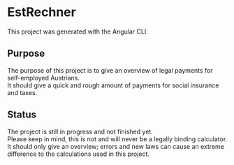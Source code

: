 # EstRechner

This project was generated with the Angular CLI.

## Purpose

The purpose of this project is to give an overview of legal payments for self-employed Austrians.  
It should give a quick and rough amount of payments for social insurance and taxes.

## Status

The project is still in progress and not finished yet.  
Please keep in mind, this is not and will never be a legally binding calculator. 
It should only give an overview; errors and new laws can cause an extreme difference to the calculations used in this project.